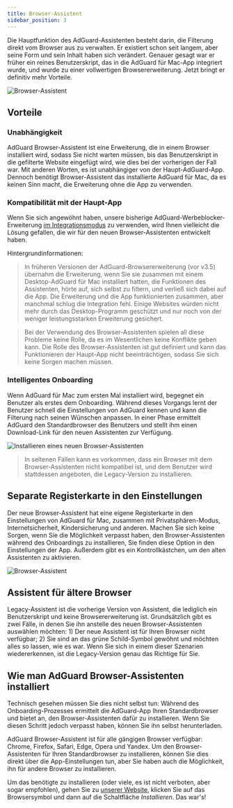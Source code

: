 ```yaml
---
title: Browser-Assistent
sidebar_position: 3
---
```


Die Hauptfunktion des AdGuard-Assistenten besteht darin, die Filterung direkt vom Browser aus zu verwalten. Er existiert schon seit langem, aber seine Form und sein Inhalt haben sich verändert. Genauer gesagt war er früher ein reines Benutzerskript, das in die AdGuard für Mac-App integriert wurde, und wurde zu einer vollwertigen Browsererweiterung. Jetzt bringt er definitiv mehr Vorteile.

![Browser-Assistent](https://cdn.adtidy.org/content/kb/ad_blocker/mac/assistantmac.jpg)

## Vorteile
### Unabhängigkeit
AdGuard Browser-Assistent ist eine Erweiterung, die in einem Browser installiert wird, sodass Sie nicht warten müssen, bis das Benutzerskript in die gefilterte Website eingefügt wird, wie dies bei der vorherigen der Fall war. Mit anderen Worten, es ist unabhängiger von der Haupt-AdGuard-App. Dennoch benötigt Browser-Assistent das installierte AdGuard für Mac, da es keinen Sinn macht, die Erweiterung ohne die App zu verwenden.

### Kompatibilität mit der Haupt-App
Wenn Sie sich angewöhnt haben, unsere bisherige AdGuard-Werbeblocker-Erweiterung [im Integrationsmodus](/adguard-browser-extension/integration-mode) zu verwenden, wird Ihnen vielleicht die Lösung gefallen, die wir für den neuen Browser-Assistenten entwickelt haben.

Hintergrundinformationen:
> In früheren Versionen der AdGuard-Browsererweiterung (vor v3.5) übernahm die Erweiterung, wenn Sie sie zusammen mit einem Desktop-AdGuard für Mac installiert hatten, die Funktionen des Assistenten, hörte auf, sich selbst zu filtern, und verließ sich dabei auf die App. Die Erweiterung und die App funktionierten zusammen, aber manchmal schlug die Integration fehl. Einige Websites würden nicht mehr durch das Desktop-Programm geschützt und nur noch von der weniger leistungsstarken Erweiterung gesichert.

> Bei der Verwendung des Browser-Assistenten spielen all diese Probleme keine Rolle, da es im Wesentlichen keine Konflikte geben kann. Die Rolle des Browser-Assistenten ist gut definiert und kann das Funktionieren der Haupt-App nicht beeinträchtigen, sodass Sie sich keine Sorgen machen müssen.

### Intelligentes Onboarding
Wenn AdGuard für Mac zum ersten Mal installiert wird, begegnet ein Benutzer als erstes dem Onboarding. Während dieses Vorgangs lernt der Benutzer schnell die Einstellungen von AdGuard kennen und kann die Filterung nach seinen Wünschen anpassen. In einer Phase ermittelt AdGuard den Standardbrowser des Benutzers und stellt ihm einen Download-Link für den neuen Assistenten zur Verfügung.

![Installieren eines neuen Browser-Assistenten](https://cdn.adtidy.org/content/kb/ad_blocker/mac/assistant_onboarding_safari.jpg)

> In seltenen Fällen kann es vorkommen, dass ein Browser mit dem Browser-Assistenten nicht kompatibel ist, und dem Benutzer wird stattdessen angeboten, die Legacy-Version zu installieren.

## Separate Registerkarte in den Einstellungen
Der neue Browser-Assistent hat eine eigene Registerkarte in den Einstellungen von AdGuard für Mac, zusammen mit Privatsphären-Modus, Internetsicherheit, Kindersicherung und anderen. Machen Sie sich keine Sorgen, wenn Sie die Möglichkeit verpasst haben, den Browser-Assistenten während des Onboardings zu installieren, Sie finden diese Option in den Einstellungen der App. Außerdem gibt es ein Kontrollkästchen, um den alten Assistenten zu aktivieren.

![Browser-Assistent](https://cdn.adtidy.org/content/kb/ad_blocker/mac/assistant-separate-tab.png)

## Assistent für ältere Browser
Legacy-Assistent ist die vorherige Version von Assistent, die lediglich ein Benutzerskript und keine Browsererweiterung ist. Grundsätzlich gibt es zwei Fälle, in denen Sie ihn anstelle des neuen Browser-Assistenten auswählen möchten: 1) Der neue Assistent ist für Ihren Browser nicht verfügbar; 2) Sie sind an das grüne Schild-Symbol gewöhnt und möchten alles so lassen, wie es war.  Wenn Sie sich in einem dieser Szenarien wiedererkennen, ist die Legacy-Version genau das Richtige für Sie.

## Wie man AdGuard Browser-Assistenten installiert
Technisch gesehen müssen Sie dies nicht selbst tun: Während des Onboarding-Prozesses ermittelt die AdGuard-App Ihren Standardbrowser und bietet an, den Browser-Assistenten dafür zu installieren. Wenn Sie diesen Schritt jedoch verpasst haben, können Sie ihn selbst herunterladen.

AdGuard Browser-Assistent ist für alle gängigen Browser verfügbar: Chrome, Firefox, Safari, Edge, Opera und Yandex. Um den Browser-Assistenten für Ihren Standardbrowser zu installieren, können Sie dies direkt über die App-Einstellungen tun, aber Sie haben auch die Möglichkeit, ihn für andere Browser zu installieren.

Um das benötigte zu installieren (oder viele, es ist nicht verboten, aber sogar empfohlen), gehen Sie zu [unserer Website](https://adguard.com/en/adguard-assistant/overview.html), klicken Sie auf das Browsersymbol und dann auf die Schaltfläche *Installieren*. Das war's!